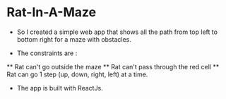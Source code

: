 # Rat-In-A-Maze
* So I created a simple web app that shows all the path from top left to bottom right for a maze with obstacles.

* The constraints are :

** Rat can't go outside the maze
** Rat can't pass through the red cell
** Rat can go 1 step (up, down, right, left) at a time.

* The app is built with ReactJs.
